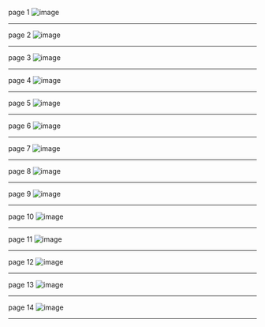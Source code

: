 page 1
![image](https://github.com/su-sumico/dl/assets/161304268/93713a07-84c9-4e6e-b46e-f16fa6e34aea)

---
page 2
![image](https://github.com/su-sumico/dl/assets/161304268/760a9a0b-318f-40f2-b060-edfa594fc852)

---
page 3
![image](https://github.com/su-sumico/dl/assets/161304268/96f29754-a7d4-43d7-98a1-899181e300d2)

---
page 4
![image](https://github.com/su-sumico/dl/assets/161304268/77de25f5-4077-4e42-8b53-6d70e15f96b8)

---
page 5
![image](https://github.com/su-sumico/dl/assets/161304268/907f74ff-0644-4f27-8ee2-e6385548f8cf)

---
page 6
![image](https://github.com/su-sumico/dl/assets/161304268/4f981169-d0bb-48ab-b416-62057a5e22f6)

---
page 7
![image](https://github.com/su-sumico/dl/assets/161304268/0795e542-b885-40ec-824a-c0e2fa97dc89)

---
page 8
![image](https://github.com/su-sumico/dl/assets/161304268/a3f35e31-7c50-4e15-9314-e30dc807855b)

---
page 9
![image](https://github.com/su-sumico/dl/assets/161304268/b29e1f57-4fab-422f-ac92-38a8e15b9be4)

---
page 10
![image](https://github.com/su-sumico/dl/assets/161304268/69ae882e-fb80-4259-ae51-1a975448f734)

---
page 11
![image](https://github.com/su-sumico/dl/assets/161304268/423cb30a-0359-44f3-9b49-c6d53deef065)

---
page 12
![image](https://github.com/su-sumico/dl/assets/161304268/d2c3e783-e61b-4b41-83c3-0684096a033b)

---
page 13
![image](https://github.com/su-sumico/dl/assets/161304268/e635eddc-c8dd-4158-86fe-20bad049099e)

---
page 14
![image](https://github.com/su-sumico/dl/assets/161304268/4ba31690-840c-4a3b-9254-aef545862447)

---

